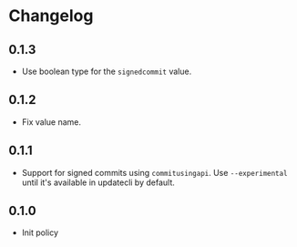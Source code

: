# Changelog

## 0.1.3

* Use boolean type for the `signedcommit` value.

## 0.1.2

* Fix value name.

## 0.1.1

* Support for signed commits using `commitusingapi`. Use `--experimental` until it's available in updatecli by default.

## 0.1.0

* Init policy

